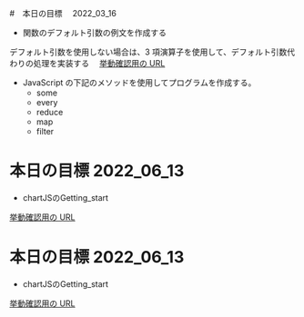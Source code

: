 #　本日の目標　 2022_03_16

- 関数のデフォルト引数の例文を作成する

デフォルト引数を使用しない場合は、3 項演算子を使用して、デフォルト引数代わりの処理を実装する
　[挙動確認用の URL](https://imanakarobolab.github.io/Study/javascript/html/index.html)

- JavaScript の下記のメソッドを使用してプログラムを作成する。
  - some
  - every
  - reduce
  - map
  - filter


# 本日の目標 2022_06_13

- chartJSのGetting_start

[挙動確認用の URL](https://imanakarobolab.github.io/Study/javascript/chartjs/html/chart_js1.html)


# 本日の目標 2022_06_13

- chartJSのGetting_start

[挙動確認用の URL](https://imanakarobolab.github.io/Study/javascript/chartjs/html/chart_js2.html)
